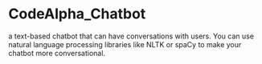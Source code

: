 # CodeAlpha_Chatbot
a text-based chatbot that can have conversations with users. You can use natural language processing libraries like NLTK or spaCy to make your chatbot more conversational.
